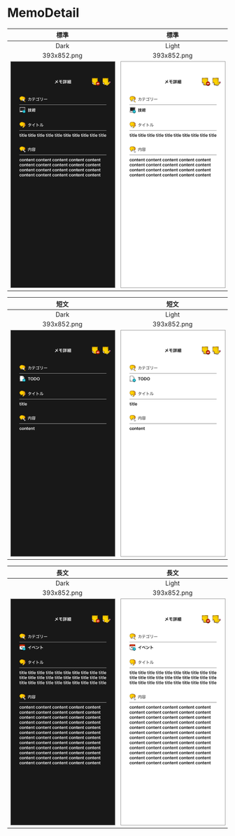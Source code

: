 # MemoDetail

|標準|標準|
|:---:|:---:|
|Dark|Light|
|393x852.png|393x852.png|
|<img src='../ReferenceImages_64/MemoDetail/testMemoDetailViewController_標準_Dark_393x852.png' width='250' style='border: 1px solid #999' />|<img src='../ReferenceImages_64/MemoDetail/testMemoDetailViewController_標準_Light_393x852.png' width='250' style='border: 1px solid #999' />|

|短文|短文|
|:---:|:---:|
|Dark|Light|
|393x852.png|393x852.png|
|<img src='../ReferenceImages_64/MemoDetail/testMemoDetailViewController_短文_Dark_393x852.png' width='250' style='border: 1px solid #999' />|<img src='../ReferenceImages_64/MemoDetail/testMemoDetailViewController_短文_Light_393x852.png' width='250' style='border: 1px solid #999' />|

|長文|長文|
|:---:|:---:|
|Dark|Light|
|393x852.png|393x852.png|
|<img src='../ReferenceImages_64/MemoDetail/testMemoDetailViewController_長文_Dark_393x852.png' width='250' style='border: 1px solid #999' />|<img src='../ReferenceImages_64/MemoDetail/testMemoDetailViewController_長文_Light_393x852.png' width='250' style='border: 1px solid #999' />|

